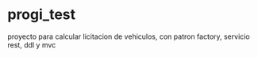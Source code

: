 # progi_test
proyecto para calcular licitacion de vehiculos, con patron factory, servicio rest, ddl y mvc

